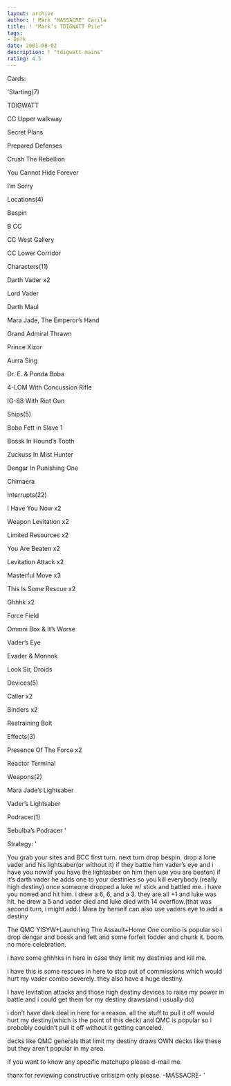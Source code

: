 ```yaml
---
layout: archive
author: ! Mark "MASSACRE" Carila
title: ! "Mark’s TDIGWATT Pile"
tags:
- Dark
date: 2001-08-02
description: ! "tdigwatt mains"
rating: 4.5
---
```

Cards: 

'Starting(7)

TDIGWATT

CC Upper walkway

Secret Plans

Prepared Defenses

Crush The Rebellion

You Cannot Hide Forever

I’m Sorry


Locations(4)

Bespin

B CC

CC West Gallery

CC Lower Corridor


Characters(11)

Darth Vader x2

Lord Vader

Darth Maul

Mara Jade, The Emperor’s Hand

Grand Admiral Thrawn

Prince Xizor

Aurra Sing

Dr. E. & Ponda Boba

4-LOM With Concussion Rifle

IG-88 With Riot Gun


Ships(5)

Boba Fett in Slave 1

Bossk In Hound’s Tooth

Zuckuss In Mist Hunter

Dengar In Punishing One

Chimaera


Interrupts(22)

I Have You Now x2

Weapon Levitation x2

Limited Resources x2

You Are Beaten x2

Levitation Attack x2

Masterful Move x3

This Is Some Rescue x2

Ghhhk x2

Force Field

Ommni Box & It’s Worse

Vader’s Eye

Evader & Monnok

Look Sir, Droids


Devices(5)

Caller x2

Binders x2

Restraining Bolt


Effects(3)

Presence Of The Force x2

Reactor Terminal


Weapons(2)

Mara Jade’s Lightsaber

Vader’s Lightsaber


Podracer(1)

Sebulba’s Podracer '

Strategy: '

You grab your sites and BCC first turn. next turn drop bespin. drop a lone vader and his lightsaber(or without it) if they battle him vader’s eye and i have you now(if you have the lightsaber on him then use you are beaten) if it’s darth vader he adds one to your destinies so you kill everybody.(really high destiny) once someone dropped a luke w/ stick and battled me. i have you nowed and hit him. i drew a 6, 6, and a 3. they are all +1 and luke was hit. he drew a 5 and vader died and luke died with 14 overflow.(that was second turn, i might add.) Mara by herself can also use vaders eye to add a destiny 

The QMC YISYW+Launching The Assault+Home One combo is popular so i drop dengar and bossk and fett and some forfeit fodder and chunk it. boom. no more celebration.

i have some ghhhks in here in case they limit my destinies and kill me.

i have this is some rescues in here to stop out of commissions which would hurt my vader combo severely. they also have a huge destiny.

I have levitation attacks and those high destiny devices to raise my power in battle and i could get them for my destiny draws(and i usually do)

i don’t have dark deal in here for a reason. all the stuff to pull it off would hurt my destiny(which is the point of this deck) and QMC is popular so i probobly couldn’t pull it off without it getting canceled.


decks like QMC generals that limit my destiny draws OWN decks like these but they aren’t popular in my area.


if you want to know any specific matchups please d-mail me.

thanx for reviewing constructive critisizm only please. -MASSACRE- '